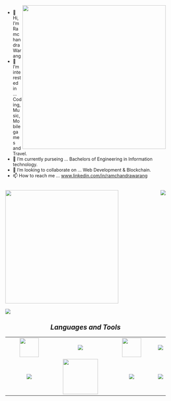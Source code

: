 <img align="right" src="https://github-readme-stats.vercel.app/api?username=RamchandraWarang9822&layout=compact&theme=dark"  width="450">
<div>
	
- 👋 Hi, I’m Ramchandra Warang
- 👀 I’m interested in ... Coding, Music, Mobile games and Travel.
- 🌱 I’m currently purseing ... Bachelors of Engineering in Information technology.
- 💞️ I’m looking to collaborate on ... Web Development & Blockchain.
- 📫 How to reach me ...  www.linkedin.com/in/ramchandrawarang
</div>

<br>

<div>
<img width="355" src="https://github-readme-stats.vercel.app/api/top-langs/?username=RamchandraWarang9822&layout=compact&theme=dark" >
<img align="right" src="https://github-readme-streak-stats.herokuapp.com/?user=RamchandraWarang9822&layout=compact&theme=dark&hide_border=false"  >
</div>

<br>

<img  src="https://github-readme-activity-graph.vercel.app/graph?username=RamchandraWarang9822&layout=compact&theme=high-contrast&bg_color=0D0D0D&line=F27405&hide_border=false"  >

<h2 align='center'><i>Languages and Tools</i></h2>

<table width="100" align='center'>
<tr>
    <td align='center' width="190">
        <img src="https://github.com/abranhe/programming-languages-logos/blob/master/src/javascript/javascript.svg" width="60">
    </td>
    <td align='center' width="190">
        <img src="https://www.vectorlogo.zone/logos/typescriptlang/typescriptlang-icon.svg">
    </td>
    <td align='center' width="190">
        <img src="https://www.vectorlogo.zone/logos/java/java-horizontal.svg" width="60">
    </td>
      <td align='center'>
        <img src="https://www.vectorlogo.zone/logos/firebase/firebase-ar21.svg">
    </td>
</tr>
<tr>
    <td align='center'  width="190">
        <img src="https://www.vectorlogo.zone/logos/mongodb/mongodb-ar21.svg">
    </td>
     <td align='center' width="190">
        <img src="https://www.vectorlogo.zone/logos/expressjs/expressjs-ar21.svg" width="110">
    </td>
    <td align='center' width="190">
        <img src="https://www.vectorlogo.zone/logos/reactjs/reactjs-ar21.svg">
    </td>
    <td align='center'>
        <img src="https://www.vectorlogo.zone/logos/nodejs/nodejs-ar21.svg">
    </td>
</tr>
</table>

